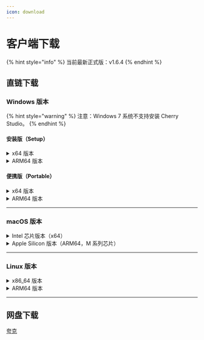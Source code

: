 ```yaml
---
icon: download
---
```


# 客户端下载

{% hint style="info" %}
当前最新正式版：v1.6.4
{% endhint %}

## 直链下载

### Windows 版本

{% hint style="warning" %}
注意：Windows 7 系统不支持安装 Cherry Studio。
{% endhint %}

#### 安装版（Setup）

<details>

<summary>x64 版本</summary>

主线路：

【[Cherry Studio 官网](https://cherry-ai.com/download)】 【[GitHub](https://github.com/CherryHQ/cherry-studio/releases/download/1.6.4/Cherry-Studio-v1.6.4-x64-setup.exe)】

备用线路：

【[线路1](https://download-cf.ocoolai.com/https://github.com/CherryHQ/cherry-studio/releases/download/1.6.4/Cherry-Studio-v1.6.4-x64-setup.exe)】 【[线路2](https://download.ocoolai.com/https://github.com/CherryHQ/cherry-studio/releases/download/1.6.4/Cherry-Studio-v1.6.4-x64-setup.exe)】 【[线路3](https://download.ocoolai.online/https://github.com/CherryHQ/cherry-studio/releases/download/1.6.4/Cherry-Studio-v1.6.4-x64-setup.exe)】

</details>

<details>

<summary>ARM64 版本</summary>

主线路：

【[Cherry Studio 官网](https://cherry-ai.com/download)】 【[GitHub](https://github.com/CherryHQ/cherry-studio/releases/download/1.6.4/Cherry-Studio-v1.6.4-arm64-setup.exe)】

备用线路：

【[线路1](https://download-cf.ocoolai.com/https://github.com/CherryHQ/cherry-studio/releases/download/1.6.4/Cherry-Studio-v1.6.4-arm64-setup.exe)】 【[线路2](https://download.ocoolai.com/https://github.com/CherryHQ/cherry-studio/releases/download/1.6.4/Cherry-Studio-v1.6.4-arm64-setup.exe)】 【[线路3](https://download.ocoolai.online/https://github.com/CherryHQ/cherry-studio/releases/download/1.6.4/Cherry-Studio-v1.6.4-arm64-setup.exe)】

</details>

#### 便携版（Portable）

<details>

<summary>x64 版本</summary>

主线路：

【[Cherry Studio 官网](https://cherry-ai.com/download)】 【[GitHub](https://github.com/CherryHQ/cherry-studio/releases/download/1.6.4/Cherry-Studio-v1.6.4-x64-portable.exe)】

备用线路：

【[线路1](https://download-cf.ocoolai.com/https://github.com/CherryHQ/cherry-studio/releases/download/1.6.4/Cherry-Studio-v1.6.4-x64-portable.exe)】 【[线路2](https://download.ocoolai.com/https://github.com/CherryHQ/cherry-studio/releases/download/1.6.4/Cherry-Studio-v1.6.4-x64-portable.exe)】 【[线路3](https://download.ocoolai.online/https://github.com/CherryHQ/cherry-studio/releases/download/1.6.4/Cherry-Studio-v1.6.4-x64-portable.exe)】

</details>

<details>

<summary>ARM64 版本</summary>

主线路：

【[Cherry Studio 官网](https://cherry-ai.com/download)】 【[GitHub](https://github.com/CherryHQ/cherry-studio/releases/download/1.6.4/Cherry-Studio-v1.6.4-arm64-portable.exe)】

备用线路：

【[线路1](https://download-cf.ocoolai.com/https://github.com/CherryHQ/cherry-studio/releases/download/1.6.4/Cherry-Studio-v1.6.4-arm64-portable.exe)】 【[线路2](https://download.ocoolai.com/https://github.com/CherryHQ/cherry-studio/releases/download/1.6.4/Cherry-Studio-v1.6.4-arm64-portable.exe)】 【[线路3](https://download.ocoolai.online/https://github.com/CherryHQ/cherry-studio/releases/download/1.6.4/Cherry-Studio-v1.6.4-arm64-portable.exe)】

</details>

***

### macOS 版本

<details>

<summary>Intel 芯片版本（x64）</summary>

主线路：

【[Cherry Studio 官网](https://cherry-ai.com/download)】 【[GitHub](https://github.com/CherryHQ/cherry-studio/releases/download/1.6.4/Cherry-Studio-v1.6.4-x64.dmg)】

备用线路：

【[线路1](https://download-cf.ocoolai.com/https://github.com/CherryHQ/cherry-studio/releases/download/1.6.4/Cherry-Studio-v1.6.4.dmg)】 【[线路2](https://download.ocoolai.com/https://github.com/CherryHQ/cherry-studio/releases/download/1.6.4/Cherry-Studio-v1.6.4-x64.dmg)】 【[线路3](https://download.ocoolai.online/https://github.com/CherryHQ/cherry-studio/releases/download/1.6.4/Cherry-Studio-v1.6.4-x64.dmg)】

</details>

<details>

<summary>Apple Silicon 版本（ARM64，M 系列芯片）</summary>

主线路：

【[Cherry Studio 官网](https://cherry-ai.com/download)】 【[GitHub](https://github.com/CherryHQ/cherry-studio/releases/download/1.6.4/Cherry-Studio-v1.6.4-arm64.dmg)】

备用线路：

【[线路1](https://download-cf.ocoolai.com/https://github.com/CherryHQ/cherry-studio/releases/download/1.6.4/Cherry-Studio-v1.6.4-arm64.dmg)】 【[线路2](https://download.ocoolai.com/https://github.com/CherryHQ/cherry-studio/releases/download/1.6.4/Cherry-Studio-v1.6.4-arm64.dmg)】 【[线路3](https://download.ocoolai.online/https://github.com/CherryHQ/cherry-studio/releases/download/1.6.4/Cherry-Studio-v1.6.4-arm64.dmg)】

</details>

***

### Linux 版本

<details>

<summary>x86_64 版本</summary>

主线路：

【[Cherry Studio 官网](https://cherry-ai.com/download)】 【[GitHub](https://github.com/CherryHQ/cherry-studio/releases/download/1.6.4/Cherry-Studio-v1.6.4-x86_64.AppImage)】

备用线路：

【[线路1](https://download-cf.ocoolai.com/https://github.com/CherryHQ/cherry-studio/releases/download/1.6.4/Cherry-Studio-v1.6.4-x86_64.AppImage)】 【[线路2](https://download.ocoolai.com/https://github.com/CherryHQ/cherry-studio/releases/download/1.6.4/Cherry-Studio-v1.6.4-x86_64.AppImage)】 【[线路3](https://download.ocoolai.online/https://github.com/CherryHQ/cherry-studio/releases/download/1.6.4/Cherry-Studio-v1.6.4-x86_64.AppImage)】

</details>

<details>

<summary>ARM64 版本</summary>

主线路：

【[Cherry Studio 官网](https://cherry-ai.com/download)】 【[GitHub](https://github.com/CherryHQ/cherry-studio/releases/download/1.6.4/Cherry-Studio-v1.6.4-arm64.AppImage)】

备用线路：

【[线路1](https://download-cf.ocoolai.com/https://github.com/CherryHQ/cherry-studio/releases/download/1.6.4/Cherry-Studio-v1.6.4-arm64.AppImage)】 【[线路2](https://download.ocoolai.com/https://github.com/CherryHQ/cherry-studio/releases/download/1.6.4/Cherry-Studio-v1.6.4-arm64.AppImage)】 【[线路3](https://download.ocoolai.online/https://github.com/CherryHQ/cherry-studio/releases/download/1.6.4/Cherry-Studio-v1.6.4-arm64-AppImage)】

</details>

***

## 网盘下载

[夸克](https://pan.quark.cn/s/4044324d0ecd#/list/share)
